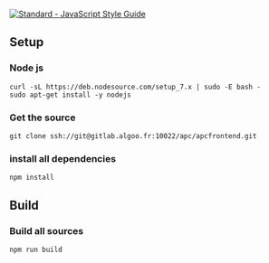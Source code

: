 [![Standard - JavaScript Style Guide](https://img.shields.io/badge/code%20style-standard-brightgreen.svg)](http://standardjs.com/)

## Setup
### Node js
```
curl -sL https://deb.nodesource.com/setup_7.x | sudo -E bash -
sudo apt-get install -y nodejs
```

### Get the source
```
git clone ssh://git@gitlab.algoo.fr:10022/apc/apcfrontend.git
```

### install all dependencies
```
npm install
```

## Build
### Build all sources
```
npm run build
```
